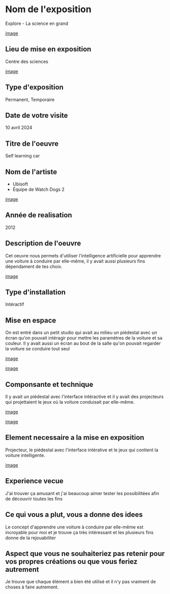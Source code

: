 # Nom de l'exposition
Explore - La science en grand




[image](image/Explication.jpg)





## Lieu de mise en exposition 
Centre des sciences




[image](image/Portrait.png)





## Type d'exposition
Permanent, Temporaire

## Date de votre visite
10 avril 2024

## Titre de l'oeuvre
Self learning car

## Nom de l'artiste
- Ubisoft
- Équipe de Watch Dogs 2


[image](image/Credit.jpg)



## Année de realisation
2012

## Description de l'oeuvre
Cet oeuvre nous permets d'utiliser l'intelligence artificielle pour apprendre une voiture à conduire par elle-même, il y avait aussi plusieurs fins dépendament de tes choix.



[image](image/Explication.jpg)




## Type d'installation
Intéractif


## Mise en espace
On est entré dans un petit studio qui avait au milieu un piédestal avec un écran qu'on pouvait intéragir pour mettre les paramètres de la voiture et sa couleur. Il y avait aussi un écran au bout de la salle qu'on pouvait regarder la voiture se conduire tout seul





[image](image/Interface.jpg)





[image](image/Interface_interactif.jpg)






## Componsante et technique
Il y avait un piédestal avec l'interface intéractive et il y avait des projecteurs qui projettaient le jeux où la voiture conduisait par elle-même.




[image](image/Interface_interactif.jpg)







[image](image/Voiture_2.jpg)






## Element necessaire a la mise en exposition 
Projecteur, le piédestal avec l'interface intérative et le jeux qui contient la voiture intelligente.





[image](image/Projecteur.jpg)





## Experience vecue
J'ai trouver ça amusant et j'ai beaucoup aimer tester les possibilitées afin de découvrir toutes les fins

## Ce qui vous a plut, vous a donne des idees
Le concept d'apprendre une voiture à conduire par elle-même est incroyable pour moi et je trouve ça très intéressant et les plusieurs fins donne de la rejouabiliter


## Aspect que vous ne souhaiteriez pas retenir pour vos propres créations ou que vous feriez autrement
Je trouve que chaque élément a bien été utilisé et il n'y pas vraiment de choses à faire autrement.
